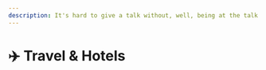 ```yaml
---
description: It's hard to give a talk without, well, being at the talk.
---
```


# ✈️ Travel & Hotels

